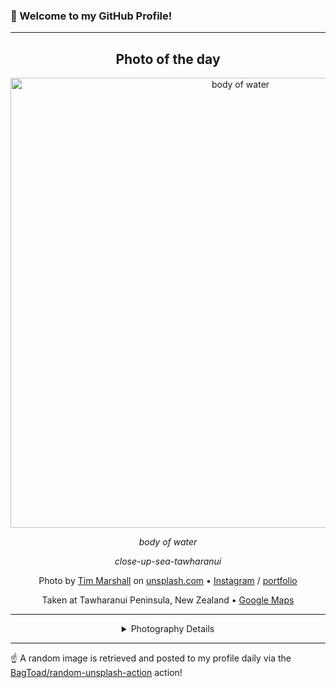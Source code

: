 ### 👋 Welcome to my GitHub Profile!

----
<div align="center">

## Photo of the day
  
  <a href="https://unsplash.com/photos/body-of-water-dYO_5KOMEkA"><img width="720" src="https://images.unsplash.com/photo-1460501501851-d5946a18e552?crop=entropy&cs=tinysrgb&fit=max&fm=jpg&ixid=M3w1OTQ0OTd8MHwxfHJhbmRvbXx8fHx8fHx8fDE3MjkzMTgwODB8&ixlib=rb-4.0.3&q=80&w=1080" alt="body of water"></a>
  
  <em>body of water</em>
  
  <em>close-up-sea-tawharanui</em>

  Photo by [Tim Marshall](http://instagram.com/timmarshall.nz) on [unsplash.com](https://unsplash.com/) • [Instagram](https://instagram.com/timmarshall.nz) / [portfolio](http://instagram.com/timmarshall.nz)
  
  Taken at Tawharanui Peninsula, New Zealand • [Google Maps](https://www.google.com/maps/search/?api=1&query=-36.3809207,174.7597489)
  
  ---
  
<details>
<summary>Photography Details</summary>
  
| Parameter     | Value |
| ------------- | ----- |
| Camera Model  | Canon EOS M |
| Exposure Time | 1/640 |
| Aperture      | 4.0 |
| Focal Length  | 22.0 |
| ISO           | 100 |
| Location      | Tawharanui Peninsula, New Zealand (New Zealand) |
| Coordinates   | Latitude -36.3809207, Longitude 174.7597489 |

</details>

</div>

----

☝️ A random image is retrieved and posted to my profile daily via the [BagToad/random-unsplash-action](https://github.com/BagToad/random-unsplash-action) action!

